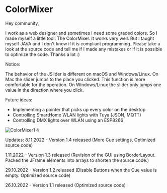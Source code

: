 # ColorMixer

Hey community,

I work as a web designer and sometimes I need some graded colors. So I made myself a little tool: The ColorMixer.
It works very well. But I taught myself JAVA and I don't know if it is compliant programming.
Please take a look at the source code and tell me if I made any mistakes or if it is possible to optimize the code. Thanks a lot :)

Notice:

The behavior of the JSlider is different on macOS and Windows/Linux.
On Mac the slider jumps to the place you clicked. This function is more comfortable for the operation.
On Windows/Linux the slider only jumps one value in the direction where you click.


Future ideas:
- Implementing a pointer that picks up every color on the desktop
- Controlling SmartHome WLAN lights with Tuya (JSON, MQTT)
- Controlling DMX lights over WLAN using an ESP8266

![ColorMixer1 4](https://user-images.githubusercontent.com/116021405/200656746-4fd596da-1b09-4d29-995e-0b0b3ba7a654.png)

Updates:
8.11.2022 - Version 1.4 released (More Cue settings, Optimized source code)

1.11.2022 - Version 1.3 released (Revision of the GUI using BorderLayout. Packed the JFrame elements into arrays to shorten the source code.)

29.10.2022 - Version 1.2 released (Disable Buttons when the Cue value is empty. Optimized source code)

26.10.2022 - Version 1.1 released (Optimized source code)
